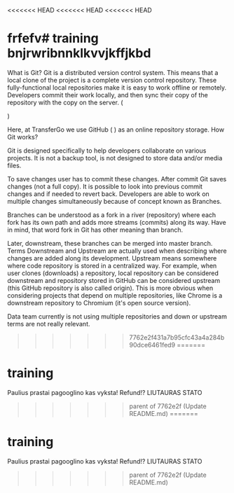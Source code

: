 <<<<<<< HEAD
<<<<<<< HEAD
<<<<<<< HEAD

frfefv# training
bnjrwribnnklkvvjkffjkbd
=======
What is Git?
Git is a distributed version control system. This means that a local clone of the project is a complete version control repository. These fully-functional local repositories make it is easy to work offline or remotely. Developers commit their work locally, and then sync their copy of the repository with the copy on the server. ( 

 )

Here, at TransferGo we use GitHub (
) as an online repository storage.
How Git works?

Git is designed specifically to help developers collaborate on various projects. It is not a backup tool, is not designed to store data and/or media files.

To save changes user has to commit these changes. After commit Git saves changes (not a full copy). It is possible to look into previous commit changes and if needed to revert back. Developers are able to work on multiple changes simultaneously because of concept known as Branches.

Branches can be understood as a fork in a river (repository) where each fork has its own path and adds more streams (commits) along its way. Have in mind, that word fork in Git has other meaning than branch.

Later, downstream, these branches can be merged into master branch. Terms Downstream and Upstream are actually used when describing where changes are added along its development. Upstream means somewhere where code repository is stored in a centralized way. For example, when user clones (downloads) a repository, local repository can be considered downstream and repository stored in GitHub can be considered upstream (this GitHub repository is also called origin). This is more obvious when considering projects that depend on multiple repositories, like Chrome is a downstream repository to Chromium (it's open source version).

Data team currently is not using multiple repositories and down or upstream terms are not really relevant.
>>>>>>> 7762e2f431a7b95cfc43a4a284b90dce6461fed9
=======
# training
Paulius prastai pagooglino kas vyksta! Refund!?
LIUTAURAS STATO
>>>>>>> parent of 7762e2f (Update README.md)
=======
# training
Paulius prastai pagooglino kas vyksta! Refund!?
LIUTAURAS STATO
>>>>>>> parent of 7762e2f (Update README.md)
